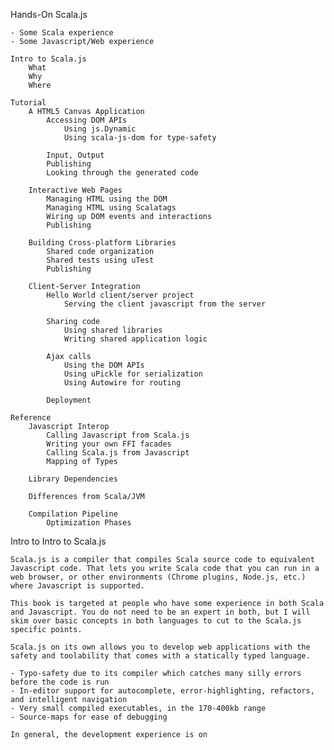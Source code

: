 Hands-On Scala.js

	- Some Scala experience
	- Some Javascript/Web experience

	Intro to Scala.js
		What
		Why
		Where

	Tutorial
		A HTML5 Canvas Application
			Accessing DOM APIs
				Using js.Dynamic
				Using scala-js-dom for type-safety

			Input, Output
			Publishing
			Looking through the generated code

		Interactive Web Pages
			Managing HTML using the DOM
			Managing HTML using Scalatags
			Wiring up DOM events and interactions
			Publishing

		Building Cross-platform Libraries
			Shared code organization
			Shared tests using uTest
			Publishing 

		Client-Server Integration
			Hello World client/server project
				Serving the client javascript from the server

			Sharing code
				Using shared libraries
				Writing shared application logic

			Ajax calls
				Using the DOM APIs
				Using uPickle for serialization
				Using Autowire for routing

			Deployment

	Reference
		Javascript Interop
			Calling Javascript from Scala.js
			Writing your own FFI facades
			Calling Scala.js from Javascript
			Mapping of Types
		
		Library Dependencies

		Differences from Scala/JVM

		Compilation Pipeline
			Optimization Phases



Intro to Intro to Scala.js

	Scala.js is a compiler that compiles Scala source code to equivalent Javascript code. That lets you write Scala code that you can run in a web browser, or other environments (Chrome plugins, Node.js, etc.) where Javascript is supported.

	This book is targeted at people who have some experience in both Scala and Javascript. You do not need to be an expert in both, but I will skim over basic concepts in both languages to cut to the Scala.js specific points.

	Scala.js on its own allows you to develop web applications with the safety and toolability that comes with a statically typed language. 
	
	- Typo-safety due to its compiler which catches many silly errors before the code is run
	- In-editor support for autocomplete, error-highlighting, refactors, and intelligent navigation
	- Very small compiled executables, in the 170-400kb range
	- Source-maps for ease of debugging

	In general, the development experience is on